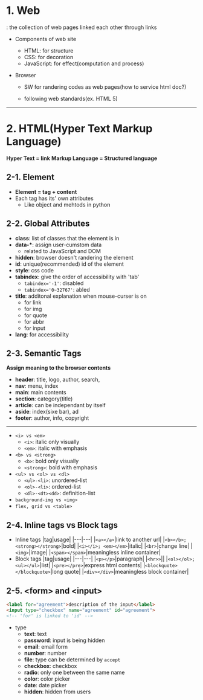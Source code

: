 # 1. Web
: the collection of web pages linked each other through links

* Components of web site
    * HTML: for structure
    * CSS: for decoration
    * JavaScript: for effect(computation and process)

* Browser
    * SW for randering codes as web pages(how to service html doc?)
    
    * following web standards(ex. HTML 5)
---
# 2. HTML(Hyper Text Markup Language)
**Hyper Text = link**
**Markup Language = Structured language**

## 2-1. Element
* **Element = tag + content**
* Each tag has its' own attributes
    * Like object and mehtods in python

## 2-2. Global Attributes
* **class**: list of classes that the element is in
* **data-\***: assign user-cumstom data
    * related to JavaScript and DOM
* **hidden**: browser doesn't randering the element
* **id**: unique(recommended) id of the element
* **style**: css code
* **tabindex**: give the order of accessibility with 'tab'
    * `tabindex='-1'`: disabled
    * `tabindex='0~32767'`: abled
* **title**: additonal explanation when mouse-curser is on
    * for link
    * for img
    * for quote
    * for abbr
    * for input
* **lang**: for accessibility

##  2-3. Semantic Tags
**Assign meaning to the browser contents**
* **header**: title, logo, author, search, 
* **nav**: menu, index
* **main**: main contents
* **section**: category(title)
* **article**: can be independant by itself
* **aside**: index(sixe bar), ad
* **footer**: author, info, copyright
---
* `<i> vs <em>`
    * `<i>`: italic only visually
    * `<em>`: italic with emphasis
* `<b> vs <strong>`
    * `<b>`: bold only visually
    * `<strong>`: bold with emphasis
* `<ul> vs <ol> vs <dl>`
    * `<ul>-<li>`: unordered-list
    * `<ol>-<li>`: ordered-list
    * `<dl>-<dt><dd>`: definition-list
* `background-img vs <img>`
* `flex, grid vs <table>`

## 2-4. Inline tags vs Block tags
* Inline tags
    |tag|usage|
    |---|---|
    |`<a></a>`|link to another url|
    |`<b></b>; <strong></strong>`|bold|
    |`<i></i>; <em></em>`|italic|
    |`<br>`|change line|
    |`<img>`|image|
    |`<span></span>`|meaningless inline container|
* Block tags
    |tag|usage|
    |---|---|
    |`<p></p>`|paragraph|
    |`<hr>>`||
    |`<ol></ol>;<ul></ul>`|list|
    |`<pre></pre>`|express html contents|
    |`<blockquote></blockquote>`|long quote|
    |`<div></div>`|meaningless block container|

## 2-5. \<form> and \<input>
```html
<label for="agreement">description of the input</label>
<input type="checkbox" name="agreement" id="agreement">
<!-- 'for' is linked to 'id' -->
```
* type
    * **text**: text
    * **password**: input is being hidden
    * **email**: email form
    * **number**: number
    * **file**: type can be determined by `accept`
    * **checkbox**: checkbox
    * **radio**: only one between the same name
    * **color**: color picker
    * **date**: date picker
    * **hidden**: hidden from users